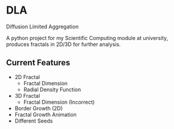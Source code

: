 # DLA
Diffusion Limited Aggregation

A python project for my Scientific Computing module at university, produces fractals in 2D/3D for further analysis.

## Current Features
- 2D Fractal
  * Fractal Dimension
  * Radial Density Function
- 3D Fractal
  * Fractal Dimension (Incorrect)
- Border Growth (2D)
- Fractal Growth Animation
- Different Seeds
